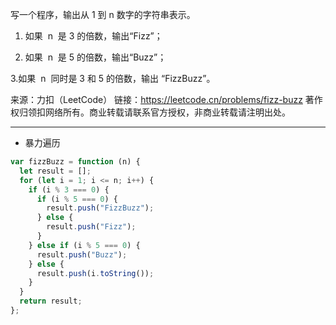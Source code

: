 写一个程序，输出从 1 到 n 数字的字符串表示。

1. 如果  n  是 3 的倍数，输出“Fizz”；

2. 如果  n  是 5 的倍数，输出“Buzz”；

3.如果  n  同时是 3 和 5 的倍数，输出 “FizzBuzz”。

来源：力扣（LeetCode）
链接：https://leetcode.cn/problems/fizz-buzz
著作权归领扣网络所有。商业转载请联系官方授权，非商业转载请注明出处。

---

- 暴力遍历

```javascript
var fizzBuzz = function (n) {
  let result = [];
  for (let i = 1; i <= n; i++) {
    if (i % 3 === 0) {
      if (i % 5 === 0) {
        result.push("FizzBuzz");
      } else {
        result.push("Fizz");
      }
    } else if (i % 5 === 0) {
      result.push("Buzz");
    } else {
      result.push(i.toString());
    }
  }
  return result;
};
```
